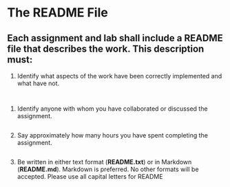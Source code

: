 # The README File

## Each assignment and lab shall include a README file that describes the work. This description must:

1. Identify what aspects of the work have been correctly implemented and what have not.
```
    
```
1. Identify anyone with whom you have collaborated or discussed the assignment.
```
```
2. Say approximately how many hours you have spent completing the assignment.
```
```
3. Be written in either text format (**README.txt**) or in Markdown (**README.md**). Markdown is preferred. No other formats will be accepted. Please use all capital letters for README
```
    
```